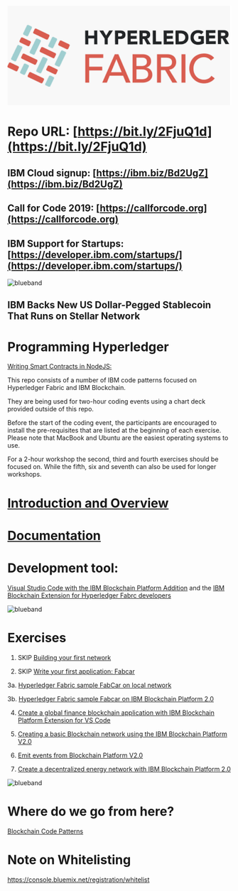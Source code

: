 
<img src="Hyperledger-Fabric.png">

# Repo URL: [https://bit.ly/2FjuQ1d](https://bit.ly/2FjuQ1d)

## IBM Cloud signup: [https://ibm.biz/Bd2UgZ](https://ibm.biz/Bd2UgZ)

## Call for Code 2019: [https://callforcode.org](https://callforcode.org)

## IBM Support for Startups: [https://developer.ibm.com/startups/](https://developer.ibm.com/startups/)


<img src="https://farm5.staticflickr.com/4503/37148677233_71edc5a37b_o.png" width="1041" height="53" alt="blueband">

## IBM Backs New US Dollar-Pegged Stablecoin That Runs on Stellar Network

# Programming Hyperledger

[Writing Smart Contracts in NodeJS:](https://github.com/LennartFr/fabcar-blockchain-sample/tree/master/contract/lib/fabcar.js)

This repo consists of a number of IBM code patterns focused on Hyperledger Fabric and IBM Blockchain.

They are being used for two-hour coding events using a chart deck provided outside of this repo.

Before the start of the coding event, the participants are encouraged to install the pre-requisites that are listed at the beginning of each exercise. Please note that MacBook and Ubuntu are the easiest operating systems to use.

For a 2-hour workshop the second, third and fourth exercises should be focused on. While the fifth, six and seventh can also be used for longer workshops. 

# [Introduction and Overview](intro.md)

# [Documentation](documentation.md)

# Development tool: 

[Visual Studio Code with the IBM Blockchain Platform Addition](https://code.visualstudio.com) and the [IBM Blockchain Extension for Hyperledger Fabrc developers ](https://marketplace.visualstudio.com/items?itemName=IBMBlockchain.ibm-blockchain-platform) 

<img src="https://farm5.staticflickr.com/4503/37148677233_71edc5a37b_o.png" width="1041" height="53" alt="blueband">

# Exercises

1. SKIP [Building your first network](https://hyperledger-fabric.readthedocs.io/en/release-1.2/build_network.html)

2. SKIP [Write your first application: Fabcar](https://hyperledger-fabric.readthedocs.io/en/release-1.2/write_first_app.html)

3a. [Hyperledger Fabric sample FabCar on local network](https://github.com/raheelzubairy/fabcar-blockchain-sample/blob/master/docs/run-local.md)

3b. [Hyperledger Fabric sample Fabcar on IBM Blockchain Platform 2.0](https://github.com/IBM/fabcar-blockchain-sample)

4. [Create a global finance blockchain application with IBM Blockchain Platform Extension for VS Code](https://github.com/IBM/global-financing-blockchain)

5. [Creating a basic Blockchain network using the IBM Blockchain Platform V2.0](https://github.com/IBM/Create-BlockchainNetwork-IBPV20)

6. [Emit events from Blockchain Platform V2.0](https://github.com/IBM/auction-events)

7. [Create a decentralized energy network with IBM Blockchain Platform 2.0](https://developer.ibm.com/patterns/decentralized-energy-with-hyperledger-fabric-and-ibm-blockchain-saasv2-use-case-1/)

<img src="https://farm5.staticflickr.com/4503/37148677233_71edc5a37b_o.png" width="1041" height="53" alt="blueband">

# Where do we go from here?

[Blockchain Code Patterns](https://developer.ibm.com/patterns/category/blockchain/)


# Note on Whitelisting
https://console.bluemix.net/registration/whitelist
